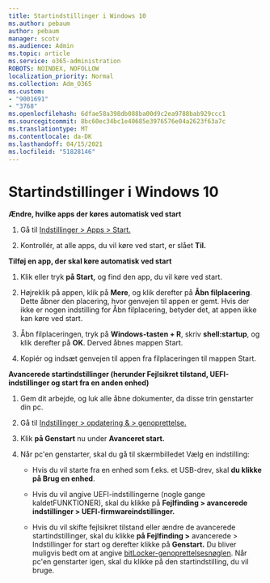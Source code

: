 ```yaml
---
title: Startindstillinger i Windows 10
ms.author: pebaum
author: pebaum
manager: scotv
ms.audience: Admin
ms.topic: article
ms.service: o365-administration
ROBOTS: NOINDEX, NOFOLLOW
localization_priority: Normal
ms.collection: Adm_O365
ms.custom:
- "9001691"
- "3768"
ms.openlocfilehash: 6dfae58a398db088ba00d9c2ea9788bab929ccc1
ms.sourcegitcommit: 8bc60ec34bc1e40685e3976576e04a2623f63a7c
ms.translationtype: MT
ms.contentlocale: da-DK
ms.lasthandoff: 04/15/2021
ms.locfileid: "51828146"
---
```

# <a name="startup-settings-in-windows-10"></a>Startindstillinger i Windows 10

**Ændre, hvilke apps der køres automatisk ved start**

1. Gå til [Indstillinger > Apps > Start.](ms-settings:startupapps?activationSource=GetHelp)

2. Kontrollér, at alle apps, du vil køre ved start, er slået **Til.**

**Tilføj en app, der skal køre automatisk ved start**

1. Klik eller tryk **på Start,** og find den app, du vil køre ved start.

2. Højreklik på appen, klik på **Mere**, og klik derefter på **Åbn filplacering**. Dette åbner den placering, hvor genvejen til appen er gemt. Hvis der ikke er nogen indstilling for Åbn filplacering, betyder det, at appen ikke kan køre ved start.

3. Åbn filplaceringen, tryk på **Windows-tasten + R**, skriv **shell:startup**, og klik derefter på **OK**. Derved åbnes mappen Start.

4. Kopiér og indsæt genvejen til appen fra filplaceringen til mappen Start.

**Avancerede startindstillinger (herunder Fejlsikret tilstand, UEFI-indstillinger og start fra en anden enhed)**

1. Gem dit arbejde, og luk alle åbne dokumenter, da disse trin genstarter din pc.

2. Gå til [Indstillinger > opdatering & > genoprettelse.](ms-settings:recovery?activationSource=GetHelp)

3. Klik **på Genstart** nu under **Avanceret start.** 

4. Når pc'en genstarter, skal du gå til skærmbilledet Vælg en indstilling:

    - Hvis du vil starte fra en enhed som f.eks. et USB-drev, skal **du klikke på Brug en enhed**.

    - Hvis du vil angive UEFI-indstillingerne (nogle gange kaldetFUNKTIONER), skal du klikke på **Fejlfinding > avancerede indstillinger > UEFI-firmwareindstillinger.** 

    - Hvis du vil skifte fejlsikret tilstand eller ændre de avancerede startindstillinger, skal du klikke **på Fejlfinding >** avancerede > Indstillinger for start og derefter klikke på **Genstart.** Du bliver muligvis bedt om at angive [bitLocker-genoprettelsesnøglen](https://support.microsoft.com/help/4026181/windows-10-find-my-bitlocker-recovery-key). Når pc'en genstarter igen, skal du klikke på den startindstilling, du vil bruge.